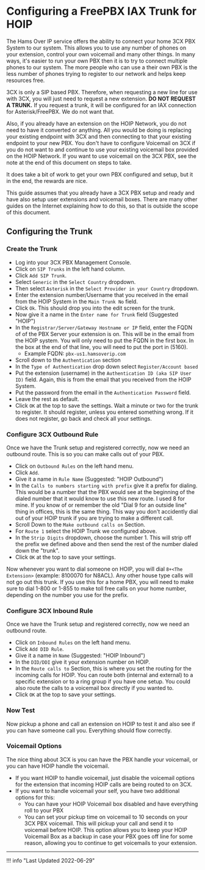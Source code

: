 # Configuring a FreePBX IAX Trunk for HOIP

The Hams Over IP service offers the ability to connect your home 3CX PBX System to our system. This allows you to use any number of phones on your extension, control your own voicemail and many other things. In many ways, it's easier to run your own PBX then it is to try to connect multiple phones to our system. The more people who can use a their own PBX is the less number of phones trying to register to our network and helps keep resources free.

3CX is only a SIP based PBX. Therefore, when requesting a new line for use with 3CX, you will just need to request a new extension. **DO NOT REQUEST A TRUNK.** If you request a trunk, it will be configured for an IAX connection for Asterisk/FreePBX. We do not want that.

Also, if you already have an extension on the HOIP Network, you do not need to have it converted or anything. All you would be doing is replacing your existing endpoint with 3CX and then connecting to that your existing endpoint to your new PBX. You don't have to configure Voicemail on 3CX if you do not want to and continue to use your existing voicemail box provided on the HOIP Network. If you want to use voicemail on the 3CX PBX, see the note at the end of this document on steps to take.

It does take a bit of work to get your own PBX configured and setup, but it in the end, the rewards are nice.

This guide assumes that you already have a 3CX PBX setup and ready and have also setup user extensions and voicemail boxes. There are many other guides on the Internet explaining how to do this, so that is outside the scope of this document.

## Configuring the Trunk

### Create the Trunk

* Log into your 3CX PBX Management Console.
* Click on `SIP Trunks` in the left hand column.
* Click `Add SIP Trunk`.
* Select `Generic` in the `Select Country` dropdown.
* Then select `Asterisk` in the `Select Provider in your Country` dropdown.
* Enter the extension number/Username that you received in the email from the HOIP System in the `Main Trunk No` field.
* Click `Ok`. This should drop you into the edit screen for the trunk.
* Now give it a name in the `Enter name for Trunk` field (Suggested "HOIP")
* In the `Registrar/Server/Gateway Hostname or IP` field, enter the FQDN of of the PBX Server your extension is on. This will be in the email from the HOIP system. You will only need to put the FQDN in the first box. In the box at the end of that line, you will need to put the port in (5160).
  * Example FQDN: `pbx-us1.hamsoverip.com`
* Scroll down to the `Authentication` section
* In the `Type of Authentication` drop down select `Register/Account based`
* Put the extension (username) in the `Authentication ID (aka SIP User ID)` field. Again, this is from the email that you received from the HOIP System.
* Put the password from the email in the `Authentication Password` field.
* Leave the rest as default.
* Click `OK` at the top to save the settings. Wait a minute or two for the trunk to register. It should register, unless you entered something wrong. If it does not register, go back and check all your settings.

### Configure 3CX Outbound Rule

Once we have the Trunk setup and registered correctly, now we need an outbound route. This is so you can make calls out of your PBX.

* Click on `Outbound Rules` on the left hand menu.
* Click `Add`.
* Give it a name in `Rule Name` (Suggested: "HOIP Outbound")
* In the `Calls to numbers starting with prefix` give it a prefix for dialing. This would be a number that the PBX would see at the beginning of the dialed number that it would know to use this new route. I used 8 for mine. If you know of or remember the old "Dial 9 for an outside line" thing in offices, this is the same thing. This way you don't accidently dial out of your HOIP trunk if you are trying to make a different call.
* Scroll Down to the `Make outbound calls on` Section.
* For `Route 1` select the HOIP Trunk we configured above.
* In the `Strip Digits` dropdown, choose the number 1. This will strip off the prefix we defined above and then send the rest of the number dialed down the "trunk".
* Click `OK` at the top to save your settings.

Now whenever you want to dial someone on HOIP, you will dial `8+<The Extension>` (example: 8100070 for N8ACL). Any other house type calls will not go out this trunk. If you use this for a home PBX, you will need to make sure to dial 1-800 or 1-855 to make toll free calls on your home number, depending on the number you use for the prefix.

### Configure 3CX Inbound Rule

Once we have the Trunk setup and registered correctly, now we need an outbound route.

* Click on `Inbound Rules` on the left hand menu.
* Click `Add DID Rule`.
* Give it a name in `Name` (Suggested: "HOIP Inbound")
* In the `DID/DDI` give it your extension number on HOIP.
* In the `Route calls to` Section, this is where you set the routing for the incoming calls for HOIP. You can route both (internal and external) to a specific extension or to a ring group if you have one setup. You could also route the calls to a voicemail box directly if you wanted to.
* Click `OK` at the top to save your settings.

### Now Test

Now pickup a phone and call an extension on HOIP to test it and also see if you can have someone call you. Everything should flow correctly.

### Voicemail Options

The nice thing about 3CX is you can have the PBX handle your voicemail, or you can have HOIP handle the voicemail.

* If you want HOIP to handle voicemail, just disable the voicemail options for the extension that incoming HOIP calls are being routed to on 3CX.
* If you want to handle voicemail your self, you have two additional options for this:
  * You can have your HOIP Voicemail box disabled and have everything roll to your PBX
  * You can set your pickup time on voicemail to 10 seconds on your 3CX PBX voicemail. This will pickup your call and send it to voicemail before HOIP. This option allows you to keep your HOIP Voicemail Box as a backup in case your PBX goes off line for some reason, allowing you to continue to get voicemails to your extension.

----

!!! info "Last Updated 2022-06-29"
